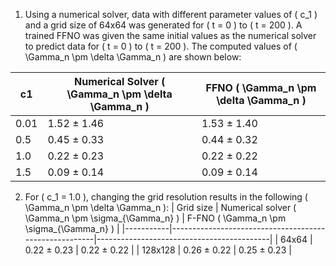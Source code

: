 1. Using a numerical solver, data with different parameter values of \( c_1 \) and a grid size of 64x64 was generated for \( t = 0 \) to \( t = 200 \). A trained FFNO was given the same initial values as the numerical solver to predict data for \( t = 0 \) to \( t = 200 \). The computed values of \( \Gamma_n \pm \delta \Gamma_n \) are shown below:

| c1  | Numerical Solver \( \Gamma_n \pm \delta \Gamma_n \) | FFNO \( \Gamma_n \pm \delta \Gamma_n \) |
|-----|-----------------------------------------------------|-----------------------------------------|
| 0.01 | 1.52 ± 1.46                                        | 1.53 ± 1.40                             |
| 0.5  | 0.45 ± 0.33                                        | 0.44 ± 0.32                             |
| 1.0  | 0.22 ± 0.23                                        | 0.22 ± 0.22                             |
| 1.5  | 0.09 ± 0.14                                        | 0.09 ± 0.14                             |

2. For \( c_1 = 1.0 \), changing the grid resolution results in the following \( \Gamma_n \pm \delta \Gamma_n \):
| Grid size | Numerical solver \( \Gamma_n \pm \sigma_{\Gamma_n} \) | F-FNO \( \Gamma_n \pm \sigma_{\Gamma_n} \) |
|-----------|-------------------------------------------------------|-------------------------------------------|
| 64x64     | 0.22 ± 0.23                                          | 0.22 ± 0.22                               |
| 128x128   | 0.26 ± 0.22                                          | 0.25 ± 0.23                               |
